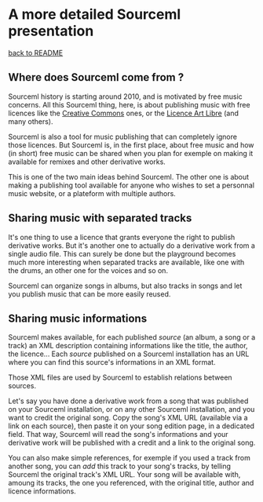 # A more detailed Sourceml presentation

[back to README](../README.md)

## Where does Sourceml come from ?

Sourceml history is starting around 2010, and is motivated by free music
concerns. All this Sourceml thing, here, is about publishing music with
free licences like the
[Creative Commons](https://creativecommons.org/)
ones, or the
[Licence Art Libre](https://artlibre.org/)
(and many others).

Sourceml is also a tool for music publishing that can completely ignore those
licences. But Sourceml is, in the first place, about free music and how (in
short) free music can be shared when you plan for exemple on making it available
for remixes and other derivative works.

This is one of the two main ideas behind Sourceml. The other one is about
making a publishing tool available for anyone who wishes to set a personnal
music website, or a plateform with multiple authors.

## Sharing music with separated tracks

It's one thing to use a licence that grants everyone the right to publish
derivative works. But it's another one to actually do a derivative work from
a single audio file. This can surely be done but the playground becomes much
more interesting when separated tracks are available, like one with the drums,
an other one for the voices and so on.

Sourceml can organize songs in albums, but also tracks in songs and let you
publish music that can be more easily reused.

## Sharing music informations

Sourceml makes available, for each published *source* (an album, a song or a
track) an XML description containing informations like the title, the author,
the licence... Each *source* published on a Sourceml installation has an URL
where you can find this source's informations in an XML format.

Those XML files are used by Sourceml to establish relations between sources.

Let's say you have done a derivative work from a song that was published on your
Sourceml installation, or on any other Sourceml installation, and you want to
credit the original song. Copy the song's XML URL (available via a link on each
source), then paste it on your song edition page, in a dedicated field. That
way, Sourceml will read the song's informations and your derivative work will be
published with a credit and a link to the original song.

You can also make simple references, for exemple if you used a track from another
song, you can *add* this track to your song's tracks, by telling Sourceml the
original track's XML URL. Your song will be available with, amoung its tracks,
the one you referenced, with the original title, author and licence informations.
